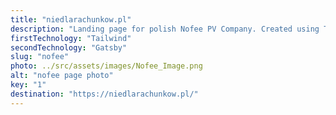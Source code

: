 ```yaml
---
title: "niedlarachunkow.pl"
description: "Landing page for polish Nofee PV Company. Created using Tailwind.css and Gatsby.js in ModernityCloud."
firstTechnology: "Tailwind"
secondTechnology: "Gatsby"
slug: "nofee"
photo: ../src/assets/images/Nofee_Image.png
alt: "nofee page photo"
key: "1"
destination: "https://niedlarachunkow.pl/"
---
```


<p>

</p>
